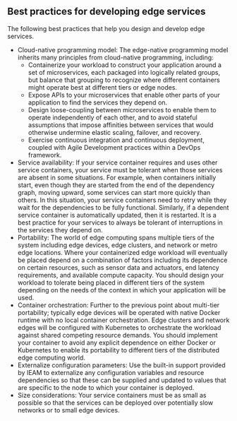 ## Best practices for developing edge services

The following best practices that help you design and develop edge services.

- Cloud-native programming model: The edge-native programming model inherits many principles from cloud-native programming, including:
    - Containerize your workload to construct your application around a set of microservices, each packaged into logically related
      groups, but balance that grouping to recognize where different containers might operate best at different tiers or edge nodes.
    - Expose APIs to your microservices that enable other parts of your application to find the services they depend on.
    - Design loose-coupling between microservices to enable them to operate independently of each other, and to avoid stateful assumptions that
      impose affinities between services that would otherwise undermine elastic scaling, failover, and recovery.
    - Exercise continuous integration and continuous deployment, coupled with Agile Development practices within a DevOps framework.
- Service availability: If your service container requires and uses other service containers, your service must be tolerant when those services are
  absent in some situations. For example, when containers initially start, even though they are started from the end of the dependency graph,
  moving upward, some services can start more quickly than others. In this situation, your service containers need to retry while they wait for
  the dependencies to be fully functional. Similarly, if a dependent service container is automatically updated, then it is restarted.
  It is a best practice for your services to always be tolerant of interruptions in the services they depend on.
- Portability: The world of edge computing spans multiple tiers of the system including edge devices, edge clusters, and network or metro edge
  locations. Where your containerized edge workload will eventually be placed depend on a combination of factors including its dependence on
  certain resources, such as sensor data and actuators, end latency requirements, and available compute capacity.
  You should design your workload to tolerate being placed in different tiers of the system depending on the needs
  of the context in which your application will be used.
- Container orchestration: Further to the previous point about multi-tier portability; typically edge devices will be operated with native Docker
  runtime with no local container orchestration. Edge clusters and network edges will be configured with Kubernetes to orchestrate the
  workload against shared competing resource demands. You should implement your container to avoid any explicit dependence on either
  Docker or Kubernetes to enable its portability to different tiers of the distributed edge computing world.
- Externalize configuration parameters: Use the built-in support provided by IEAM to externalize any configuration variables and resource
  dependencies so that these can be supplied and updated to values that are specific to the node to which your container is deployed.
- Size considerations: Your service containers must be as small as possible so that the services can be deployed over potentially slow networks or
  to small edge devices.